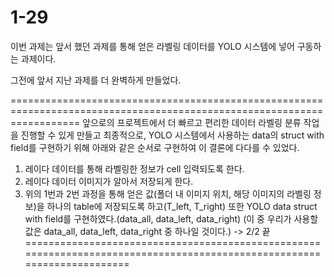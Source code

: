 # 1-29

이번 과제는 앞서 했던 과제를 통해 얻은 라벨링 데이터를 YOLO 시스템에 넣어 구동하는 과제이다.

그전에 앞서 지난 과제를 더 완벽하게 만들었다.

========================================================================================================================
앞으로의 프로젝트에서 더 빠르고 편리한 데이터 라벨링 분류 작업을 진행할 수 있게 만들고
최종적으로, YOLO 시스템에서 사용하는 data의 struct with field를 구현하기 위해 아래와 같은 순서로 구현하여 
이 결론에 다다를 수 있었다.

1. 레이다 데이터를 통해 라벨링한 정보가 cell 입력되도록 한다.
2. 레이다 데이터 이미지가 알아서 저장되게 한다.
3. 위의 1번과 2번 과정을 통해 얻은 값(폴더 내 이미지 위치, 해당 이미지의 라벨링 정보)을 하나의 table에 저장되도록 하고(T_left, T_right)
   또한 YOLO data struct with field를 구현하였다.(data_all, data_left, data_right)
   (이 중 우리가 사용할 값은 data_all, data_left, data_right 중 하나일 것이다.)
  -> 2/2 끝
========================================================================================================================